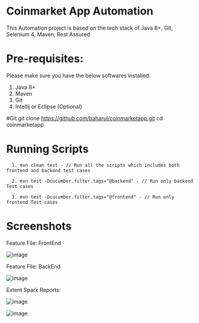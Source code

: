 # Coinmarket App Automation
This Automation project is based on the tech stack of Java 8+, Git, Selenium 4, Maven, Rest Assured  

# Pre-requisites:

Please make sure you have the below softwares installed.

  1. Java 8+
  2. Maven
  3. Git
  4. Intellij or Eclipse (Optional)

#Git
         git clone https://github.com/baharul/coinmarketapp.git
         cd coinmarketapp
         
# Running Scripts

      1. mvn clean test - // Run all the scripts which includes both frontend and backend test cases
      
      2. mvn test -Dcucumber.filter.tags="@backend" - // Run only backend Test cases
      
      3. mvn test -Dcucumber.filter.tags="@frontend" - // Run only frontend Test cases
      
      
# Screenshots

Feature File: FrontEnd

![image](https://user-images.githubusercontent.com/7221247/117559813-8010c680-b099-11eb-845a-1c489e2ec955.png)

Feature File: BackEnd

![image](https://user-images.githubusercontent.com/7221247/117559624-ea286c00-b097-11eb-9306-00294ffa2388.png)

Extent Spark Reports:

![image](https://user-images.githubusercontent.com/7221247/117559638-00362c80-b098-11eb-838f-4bd887a4c84a.png)

![image](https://user-images.githubusercontent.com/7221247/117559644-1643ed00-b098-11eb-87ea-8d9c70484e84.png)

      
